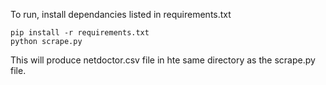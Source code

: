 To run, install dependancies  listed in  requirements.txt

    pip install -r requirements.txt
    python scrape.py

This will produce netdoctor.csv file in hte same directory as the scrape.py file.
